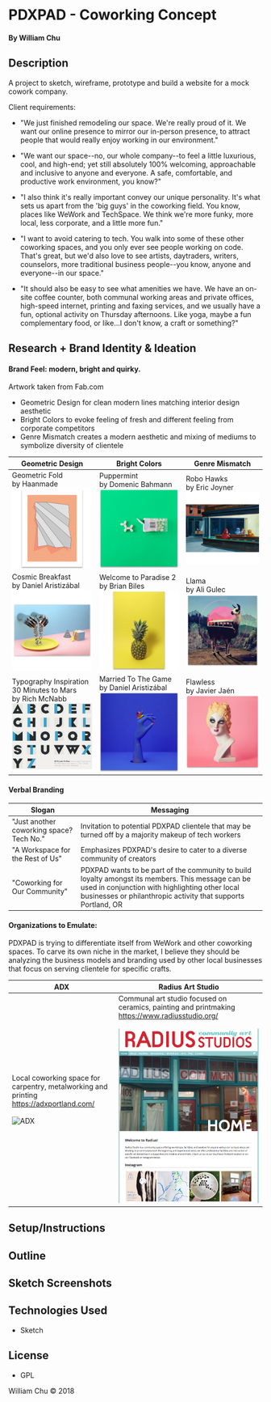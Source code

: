 # PDXPAD - Coworking Concept

#### By William Chu

## Description

A project to sketch, wireframe, prototype and build a website for a mock cowork company.

Client requirements:

* "We just finished remodeling our space. We're really proud of it. We want our online presence to mirror our in-person presence, to attract people that would really enjoy working in our environment."

* "We want our space--no, our whole company--to feel a little luxurious, cool, and high-end; yet still absolutely 100% welcoming, approachable and inclusive to anyone and everyone. A safe, comfortable, and productive work environment, you know?"

* "I also think it's really important convey our unique personality. It's what sets us apart from the 'big guys' in the coworking field. You know, places like WeWork and TechSpace. We think we're more funky, more local, less corporate, and a little more fun."

* "I want to avoid catering to tech. You walk into some of these other coworking spaces, and you only ever see people working on code. That's great, but we'd also love to see artists, daytraders, writers, counselors, more traditional business people--you know, anyone and everyone--in our space."

* "It should also be easy to see what amenities we have. We have an on-site coffee counter, both communal working areas and private offices, high-speed internet, printing and faxing services, and we usually have a fun, optional activity on Thursday afternoons. Like yoga, maybe a fun complementary food, or like...I don't know, a craft or something?"

## Research + Brand Identity & Ideation

#### Brand Feel: modern, bright and quirky.
Artwork taken from Fab.com
  * Geometric Design for clean modern lines matching interior design aesthetic
  * Bright Colors to evoke feeling of fresh and different feeling from corporate competitors
  * Genre Mismatch creates a modern aesthetic and mixing of mediums to symbolize diversity of clientele

| Geometric Design | Bright Colors | Genre Mismatch |
| ---------------- | ------------- | -------------- |
| Geometric Fold<br>by Haanmade![Geometric Fold by Haanmade](https://github.com/william-chu/epicodus-week12/blob/master/Inspiration/GeometricFold.png?raw=true) | Puppermint<br>by Domenic Bahmann ![Puppermint by Domenic Bahmann](https://github.com/william-chu/epicodus-week12/blob/master/Inspiration/Puppermint.png?raw=true) | Robo Hawks<br>by Eric Joyner ![Robo Hawks by Eric Joyner](https://github.com/william-chu/epicodus-week12/blob/master/Inspiration/RoboHawks.png?raw=true)|
| Cosmic Breakfast<br>by Daniel Aristizábal ![Cosmic Breakfast by Daniel Aristizábal](https://github.com/william-chu/epicodus-week12/blob/master/Inspiration/CosmicBreakfast.png?raw=true) | Welcome to Paradise 2<br>by Brian Biles ![Welcome to Paradise 2 by Brian Biles](https://github.com/william-chu/epicodus-week12/blob/master/Inspiration/WelcometoParadise2.png?raw=true) | Llama<br>by Ali Gulec ![Llama by Ali Gulec](https://github.com/william-chu/epicodus-week12/blob/master/Inspiration/Llama.png?raw=true) |
| Typography Inspiration<br>30 Minutes to Mars<br>by Rich McNabb ![30 Minutes to Mars Type by Rich McNabb](https://github.com/william-chu/epicodus-week12/blob/master/Inspiration/Typography.png?raw=true) | Married To The Game<br>by Daniel Aristizábal ![Married To The Game by Daniel Aristizábal](https://github.com/william-chu/epicodus-week12/blob/master/Inspiration/MarriedToTheGame.png?raw=true)| Flawless<br>by Javier Jaén ![Flawless by Javier Jaén](https://github.com/william-chu/epicodus-week12/blob/master/Inspiration/Flawless.png?raw=true)

#### Verbal Branding

| Slogan | Messaging |
| ------ | ------- |
| "Just another coworking space? Tech No." | Invitation to potential PDXPAD clientele that may be turned off by a majority makeup of tech workers |
| "A Workspace for the Rest of Us" | Emphasizes PDXPAD's desire to cater to a diverse community of creators |
| "Coworking for Our Community" | PDXPAD wants to be part of the community to build loyalty amongst its members. This message can be used in conjunction with highlighting other local businesses or philanthropic activity that supports Portland, OR |

#### Organizations to Emulate:

PDXPAD is trying to differentiate itself from WeWork and other coworking spaces. To carve its own niche in the market, I believe they should be analyzing the business models and branding used by other local businesses that focus on serving clientele for specific crafts.

| ADX | Radius Art Studio |
| --- | ----------------- |
| Local coworking space for carpentry, metalworking and printing<br>https://adxportland.com/<br><br> ![ADX](https://github.com/william-chu/epicodus-week12/blob/master/Inspiration/ADX.png?raw=true) | Communal art studio focused on ceramics, painting and printmaking<br>https://www.radiusstudio.org/<br><br> ![Radius Art Studio](https://github.com/william-chu/epicodus-week12/blob/master/Inspiration/RadiusArtStudio.png?raw=true) |

## Setup/Instructions

## Outline

## Sketch Screenshots

## Technologies Used

* Sketch

## License

* GPL

William Chu © 2018
